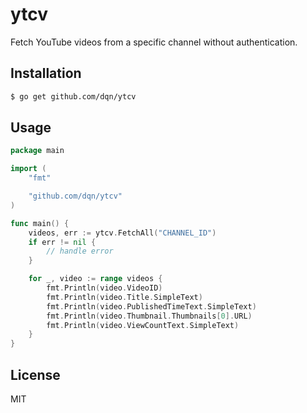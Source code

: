 # ytcv

Fetch YouTube videos from a specific channel without authentication.

## Installation

```bash
$ go get github.com/dqn/ytcv
```

## Usage

```go
package main

import (
	"fmt"

	"github.com/dqn/ytcv"
)

func main() {
	videos, err := ytcv.FetchAll("CHANNEL_ID")
	if err != nil {
		// handle error
	}

	for _, video := range videos {
		fmt.Println(video.VideoID)
		fmt.Println(video.Title.SimpleText)
		fmt.Println(video.PublishedTimeText.SimpleText)
		fmt.Println(video.Thumbnail.Thumbnails[0].URL)
		fmt.Println(video.ViewCountText.SimpleText)
	}
}
```

## License

MIT
